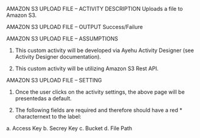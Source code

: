 ﻿AMAZON S3 UPLOAD FILE – ACTIVITY DESCRIPTION
Uploads a file to Amazon S3.

AMAZON S3 UPLOAD FILE – OUTPUT
Success/Failure

AMAZON S3 UPLOAD FILE – ASSUMPTIONS

1. This custom activity will be developed via Ayehu Activity Designer (see
Activity Designer documentation).

2. This custom activity will be utilizing Amazon S3 Rest API.

AMAZON S3 UPLOAD FILE – SETTING

1. Once the user clicks on the activity settings, the above page will be presentedas a default.

2. The following fields are required and therefore should have a red * characternext to the label:

a. Access Key
b. Secrey Key
c. Bucket
d. File Path